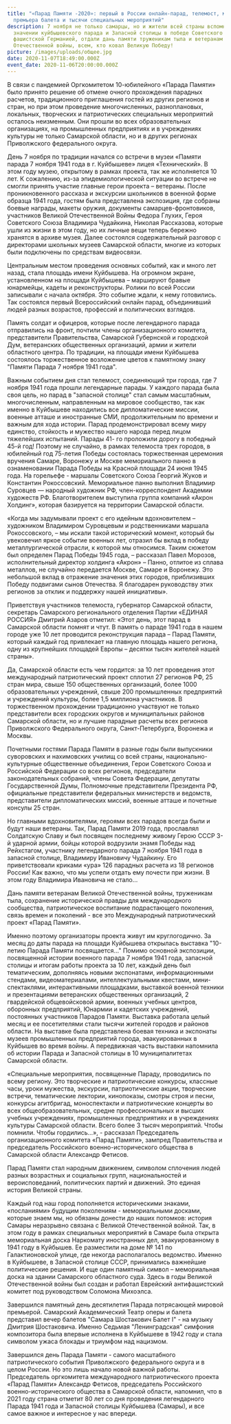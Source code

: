 ```yaml
---
title: "«Парад Памяти -2020»: первый в России онлайн-парад, телемост, мировая
  премьера балета и тысячи специальных мероприятий"
description: 7 ноября не только самарцы, но и жители всей страны вспомнили о
  значении куйбышевского парада и Запасной столицы в победе Советского Союза над
  фашистской Германией, отдали дань памяти труженикам тыла и ветеранам Великой
  Отечественной войны, всем, кто ковал Великую Победу!
picture: /images/uploads/общее.jpg
date: 2020-11-07T18:49:00.000Z
event_date: 2020-11-06T20:00:00.000Z
---
```

В связи с пандемией Оргкомитетом 10-юбилейного «Парада Памяти» было принято решение об отмене очного прохождения парадных расчетов, традиционного приглашения гостей из других  регионов и стран, но при этом  проведение многочисленных,  разноплановых, локальных, творческих и патриотических  специальных  мероприятий осталось неизменным. Они прошли во всех образовательных организациях, на промышленных предприятиях и в учреждениях культуры не только Самарской области, но и в других регионах Приволжского федерального округа. 

День 7 ноября по традиции начался со встречи в музеи «Памяти парада 7 ноября 1941 года в г. Куйбышеве»  лицея «Технический». В этом году музею, открытому в рамках проекта, так же исполняется 10 лет. К сожалению,  из-за эпидемиологической ситуации  во встрече не смогли принять участие главные герои проекта – ветераны. После проникновенного рассказа и  экскурсии школьников в военной форме образца 1941 года, гостям была представлена  экспозиция, где собраны боевые награды, макеты оружия, документы самарцев-фронтовиков, участников Великой Отечественной Войны Федора Глухих, Героя Советского Союза Владимира Чудайкина, Николая Рассказова, которые ушли из жизни в этом году,  но их личные вещи теперь бережно хранятся  в архиве музея.  Далее состоялся содержательный разговор с  директорами школьных музеев Самарской области, многие из которых были подключены  по средствам видеосвязи. 

Центральным местом проведения основных событий, как и много лет назад, стала площадь имени Куйбышева. На огромном экране, установленном на площади Куйбышева – маршируют бравые юнармейцы, кадеты и реконструкторы.  Ролики по всей России записывали с начала октября. Это событие ждали, к нему готовились. Так состоялся первый Всероссийский онлайн парад, объединивший людей разных возрастов, профессий и политических взглядов. 

Память солдат и офицеров, которые после легендарного парада отправились на фронт, почтили члены организационного комитета, представители Правительства, Самарской Губернской и городской Дум, ветеранских общественных организаций, армии и жители областного центра. По традиции, на площади имени Куйбышева состоялось торжественное возложение цветов к памятному знаку "Памяти Парада 7 ноября 1941 года".

Важным событием дня стал телемост, соединяющий три города, где 7 ноября 1941 года прошли легендарные парады. У каждого парада была своя цель, но парад в  "запасной столице" стал самым масштабным, многочисленным,  направленным на мировое сообщество, так как именно в Куйбышеве находились все дипломатические миссии, военные атташе и иностранные СМИ,  продолжительным по времени и важным для хода истории. Парад продемонстрировал всему миру единство, стойкость и мужество нашего народа перед лицом тяжелейших испытаний. Парады 41- го проложили дорогу в победный 45-й год! Поэтому не случайно, в рамках телемоста трех городов, в юбилейный год 75-летия Победы состоялась торжественная церемония вручения Самаре, Воронежу и Москве  мемориального панно в ознаменовании Парада Победы на Красной площади 24 июня 1945 года. На горельефе - маршалы Советского Союза Георгий Жуков и Константин Рокоссовский. Мемориальное панно выполнил Владимир Суровцев — народный художник РФ, член-корреспондент Академии художеств РФ. Благотворителем выступила группа компаний «Акрон Холдинг», которая базируется на территории  Самарской области.

«Когда мы задумывали проект с его идейным вдохновителем – художником Владимиром Суровцевым и родственниками маршала Рокоссовского, – мы искали такой исторический момент, который бы увековечил яркое событие военных лет, отразил бы вклад в победу металлургической отрасли, к которой мы относимся. Таким сюжетом был определен Парад Победы 1945 года, – рассказал Павел Морозов, исполнительный директор холдинга «Акрон» – Панно, отлитое из сплава металлов, не случайно передается Москве, Самаре и Воронежу. Это небольшой вклад в отражение значения этих городов, приблизивших Победу подвигами сынов Отечества. Я благодарен руководству этих регионов за отклик и поддержку нашей инициативы».

Приветствуя участников телемоста, губернатор Самарской области, секретарь Самарского регионального отделения Партии «ЕДИНАЯ РОССИЯ» Дмитрий Азаров отметил: «Этот день, этот парад в Самарской области помнят и чтут. В память о параде 1941 года в нашем городе уже 10 лет проводится реконструкция парада – Парад Памяти, который каждый год привлекает на главную площадь нашего региона, одну из крупнейших площадей Европы – десятки тысяч жителей нашей страны».

Да, Самарской области есть чем гордится: за 10 лет проведения  этот международный патриотический проект  сплотил 27 регионов РФ, 25 стран мира, свыше 150 общественных организаций, более 1000 образовательных учреждений, свыше 200 промышленных предприятий и учреждений культуры, более 1,5 миллиона участников. В торжественном прохождении традиционно участвуют не только представители всех городских округов и муниципальных районов Самарской области, но и лучшие парадные расчеты всех регионов Приволжского Федерального округа, Санкт-Петербурга, Воронежа и Москвы.  

Почетными гостями Парада Памяти в разные годы были выпускники  суворовских и нахимовских училищ со всей страны, национально-культурные общественные объединения,  Герои Советского Союза и Российской Федерации со всех регионов, председатели законодательных собраний,  члены Совета Федерации, депутаты Государственной Думы, Полномочные  представители Президента РФ, официальные представители федеральных министерств и ведомств, представители дипломатических миссий, военные атташе и почетные консулы 25 стран.

Но главными вдохновителями, героями всех парадов всегда были и будут наши ветераны. Так, Парад Памяти 2019 года, прославлял Солдатскую Славу и был посвящен последнему живому Герою СССР 3-й ударной армии, бойцы которой водрузили знамя Победы над Рейхстагом, участнику легендарного парада 7 ноября 1941 года в запасной столице, Владимиру Ивановичу Чудайкину. Его приветствовали криками «ура» 126 парадных расчета из 18 регионов России! Как важно, что мы успели отдать ему почести при жизни. В этом году Владимира Ивановича  не стало…

Дань памяти ветеранам Великой Отечественной войны, труженикам тыла, сохранение исторической правды для международного сообщества, патриотическое воспитание подрастающего поколения, связь времен и поколений - все это Международный патриотический проект «Парад Памяти».

 Именно поэтому организаторы проекта живут им круглогодично. За месяц до даты парада на площади Куйбышева открылась выставка "10-летию Парада Памяти посвящается…"  Помимо основной экспозиции, посвященной истории военного парада 7 ноября 1941 года, запасной столицы и итогам работы  проекта за 10 лет, каждый день был тематическим, дополняясь новыми экспонатами, информационными стендами, видеоматериалами, интеллектуальными квестами, мини-спектаклями, интерактивными площадками, выставкой военной техники и презентациями ветеранских  общественных организаций, 2 гвардейской общевойсковой армии, военных учебных центров, оборонных предприятий, Юнармии и  кадетских учреждений, постоянных участников Парадов Памяти. Выставка работала целый месяц и ее посетителями стали тысячи жителей городов и районов области. На выставке была представлена боевая техника и экспонаты музеев промышленных предприятий города, эвакуированных в Куйбышев во время войны. А передвижная часть выставки напомнила об истории Парада и Запасной столицы в 10 муниципалитетах Самарской области. 

«Специальные мероприятия, посвященные Параду, проводились по всему региону. Это творческие и патриотические конкурсы, классные часы, уроки мужества, экскурсии, патриотические акции, творческие встречи, тематические лектории, кинопоказы, смотры строя и песни, конкурсы агитбригад, моноспектакли  и патриотические концерты во всех общеобразовательных, средне профессиональных и высших учебных учреждениях, промышленных предприятиях и в учреждениях культуры Самарской области.  Всего более 3 тысяч мероприятий. Чтобы помнили. Чтобы гордились…», - рассказал Председатель организационного комитета «Парад Памяти», зампред Правительства  и председатель Российского военно-исторического общества в Самарской области Александр Фетисов. 

Парад Памяти стал народным движением, символом сплочения людей разных возрастных и социальных групп, национальностей и вероисповеданий, политических партий и движений. Это единая история Великой страны. 

Каждый год наш город пополняется историческими знаками, «посланиями» будущим поколениям - мемориальными досками, которые знаем мы, но обязаны донести до наших потомков: история Самары неразрывно связана с Великой Отечественной войной. Так, в этом году в рамках специальных мероприятий в Самаре была открыта мемориальная доска Наркомату иностранных дел, эвакуированному в 1941 году в Куйбышев. Ее разместили на доме № 141 по Галактионовской улице, где некогда располагалось ведомство. Именно в Куйбышеве, в Запасной столице СССР, принимались важнейшие политические решения. И еще один памятный символ – мемориальная доска на здании Самарского областного суда. Здесь в годы Великой Отечественной войны был создан и работал Еврейский антифашистский комитет под руководством Соломона Михоэлса. 

Завершился памятный день десятилетия Парада потрясающей мировой премьерой. Самарский Академический Театр оперы и балета представил вечер балетов "Самара Шостакович Балет I" - на музыку Дмитрия Шостаковича. Именно Седьмая "Ленинградская" симфония композитора была впервые исполнена в Куйбышеве в 1942 году и стала символом ужаса блокады и триумфом над нацизмом. 

Завершился день Парада Памяти - самого масштабного патриотического события   Приволжского федерального округа и в целом России. Но это лишь начало новой важной работы. Председатель оргкомитета международного патриотического проекта «Парад Памяти» Александр Фетисов, председатель Российского военно-исторического общества в Самарской области,   напомнил, что в 2021 году страна отметит 80 лет со дня проведения легендарного Парада 1941 года и Запасной столицы Куйбышева (Самары), и все самое важное и интересное у нас впереди.